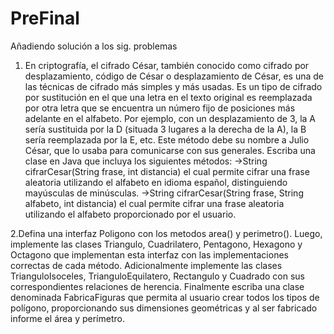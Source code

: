 # PreFinal
Añadiendo solución a los sig. problemas
  1. En criptografía, el cifrado César, también conocido como cifrado por desplazamiento, código
  de César o desplazamiento de César, es una de las técnicas de cifrado más simples y más usadas. Es un
  tipo de cifrado por sustitución en el que una letra en el texto original es reemplazada por otra letra que se
  encuentra un número fijo de posiciones más adelante en el alfabeto. Por ejemplo, con un desplazamiento
  de 3, la A sería sustituida por la D (situada 3 lugares a la derecha de la A), la B sería reemplazada por
  la E, etc. Este método debe su nombre a Julio César, que lo usaba para comunicarse con sus generales.
  Escriba una clase en Java que incluya los siguientes métodos:
  ->String cifrarCesar(String frase, int distancia) el cual permite cifrar una frase aleatoria
  utilizando el alfabeto en idioma español, distinguiendo mayúsculas de minúsculas.
  ->String cifrarCesar(String frase, String alfabeto, int distancia) el cual permite cifrar
  una frase aleatoria utilizando el alfabeto proporcionado por el usuario.
  
   2.Defina una interfaz Poligono con los metodos area() y perimetro(). Luego, implemente
  las clases Triangulo, Cuadrilatero, Pentagono, Hexagono y Octagono que implementan esta
  interfaz con las implementaciones correctas de cada método.
  Adicionalmente implemente las clases TrianguloIsoceles, TrianguloEquilatero, Rectangulo y
  Cuadrado con sus correspondientes relaciones de herencia.
  Finalmente escriba una clase denominada FabricaFiguras que permita al usuario crear todos los tipos
  de polígono, proporcionando sus dimensiones geométricas y al ser fabricado informe el área y perímetro.
